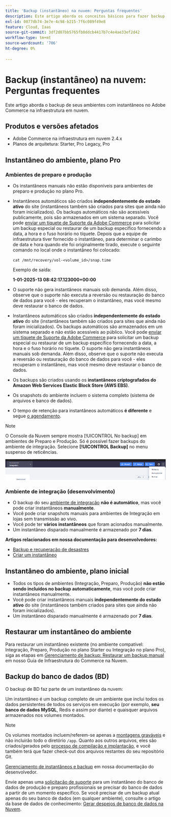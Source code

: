 ```yaml
---
title: 'Backup (instantâneo) na nuvem: Perguntas frequentes'
description: Este artigo aborda os conceitos básicos para fazer backup de seus ambientes com snapshots no Adobe Commerce na infraestrutura em nuvem.
exl-id: 0077db74-3e7e-4c98-b215-7f6c089f49e8
feature: Cloud, Iaas
source-git-commit: 3df2d07bb5765fb0ddcb4417b7c4e4ae33ef2d42
workflow-type: tm+mt
source-wordcount: '706'
ht-degree: 0%

---
```


# Backup (instantâneo) na nuvem: Perguntas frequentes

Este artigo aborda o backup de seus ambientes com instantâneos no Adobe Commerce na infraestrutura em nuvem.

## Produtos e versões afetados

* Adobe Commerce na infraestrutura em nuvem 2.4.x
* Planos de arquitetura: Starter, Pro Legacy, Pro

## Instantâneo do ambiente, plano Pro

### Ambientes de preparo e produção

* Os instantâneos manuais não estão disponíveis para ambientes de preparo e produção no plano Pro.
* Instantâneos automáticos são criados **independentemente do estado ativo** do site (instantâneos também são criados para sites que ainda não foram inicializados). Os backups automáticos não são acessíveis publicamente, pois são armazenados em um sistema separado.
Você pode [enviar um tíquete de Suporte da Adobe Commerce](/docs/commerce-knowledge-base/kb/help-center-guide/magento-help-center-user-guide.html#submit-ticket) para solicitar um backup especial ou restaurar de um backup específico fornecendo a data, a hora e o fuso horário no tíquete. Depois que a equipe de infraestrutura tiver fornecido o instantâneo, para determinar o carimbo de data e hora quando ele foi originalmente tirado, execute o seguinte comando no local onde o instantâneo foi colocado:

  `cat /mnt/recovery/vol-<volume_id>/snap.time`

  Exemplo de saída:

  <strong>1-01-2025-13 08:42:17.123000+00:00</strong>


* O suporte não gera instantâneos manuais sob demanda. Além disso, observe que o suporte não executa a reversão ou restauração do banco de dados para você - eles recuperam o instantâneo, mas você mesmo deve restaurar o banco de dados.
* Instantâneos automáticos são criados **independentemente do estado ativo** do site (instantâneos também são criados para sites que ainda não foram inicializados). Os backups automáticos são armazenados em um sistema separado e não estão acessíveis ao público.
Você pode [enviar um tíquete de Suporte da Adobe Commerce](/help/help-center-guide/help-center/magento-help-center-user-guide.md) para solicitar um backup especial ou restaurar de um backup específico fornecendo a data, a hora e o fuso horário no tíquete. O suporte não gera instantâneos manuais sob demanda.
Além disso, observe que o suporte não executa a reversão ou restauração do banco de dados para você - eles recuperam o instantâneo, mas você mesmo deve restaurar o banco de dados.
* Os backups são criados usando os **instantâneos criptografados do Amazon Web Services Elastic Block Store (AWS EBS)**.
* Os snapshots do ambiente incluem o sistema completo (sistema de arquivos e banco de dados).
* O tempo de retenção para instantâneos automáticos **é diferente** e segue [o agendamento](https://experienceleague.adobe.com/pt-br/docs/commerce-on-cloud/user-guide/architecture/pro-architecture#backup-and-disaster-recovery).

>[!NOTE]
>
>O Console da Nuvem sempre mostra [!UICONTROL No backup] em ambientes de Preparo e Produção. Só é possível fazer backups do ambiente de integração. Selecione **[!UICONTROL Backup]** no menu suspenso de reticências.
>
>![cloud_console_backup.png](assets/cloud_console_backup.png)

### Ambiente de integração (desenvolvimento)

* O backup do seu [ambiente de integração](/help/announcements/adobe-commerce-announcements/integration-environment-enhancement-request-pro-and-starter.md) **não é automático**, mas você pode criar instantâneos **manualmente**.
* Você pode criar snapshots manuais para ambientes de Integração em lojas sem transmissão ao vivo.
* Você pode ter **vários instantâneos** que foram acionados manualmente.
* Um instantâneo disparado manualmente é armazenado por **7 dias**.

**Artigos relacionados em nossa documentação para desenvolvedores:**

* [Backup e recuperação de desastres](https://experienceleague.adobe.com/pt-br/docs/commerce-on-cloud/user-guide/architecture/pro-architecture#backup-and-disaster-recovery)
* [Criar um instantâneo](https://experienceleague.adobe.com/pt-br/docs/commerce-on-cloud/user-guide/develop/storage/snapshots)

## Instantâneo do ambiente, plano inicial

* Todos os tipos de ambientes (Integração, Preparo, Produção) **não estão sendo incluídos no backup automaticamente**, mas você pode criar instantâneos manualmente.
* Você pode criar instantâneos manuais **independentemente do estado ativo** do site (instantâneos também criados para sites que ainda não foram inicializados).
* Um instantâneo disparado manualmente é armazenado por **7 dias**.

## Restaurar um instantâneo do ambiente

Para restaurar um instantâneo existente (no ambiente compatível: Integração, Preparo, Produção no plano Starter ou Integração no plano Pro), siga as etapas em [Gerenciamento de backup: Restaurar um backup manual](https://experienceleague.adobe.com/pt-br/docs/commerce-cloud-service/user-guide/develop/storage/snapshots#restore-a-manual-backup) em nosso Guia de Infraestrutura do Commerce na Nuvem.

## Backup do banco de dados (BD)

O backup de BD faz parte de um instantâneo da nuvem:

Um instantâneo é um backup completo de um ambiente que inclui todos os dados persistentes de todos os serviços em execução (por exemplo, **seu banco de dados MySQL**, Redis e assim por diante) e quaisquer arquivos armazenados nos volumes montados.

>[!NOTE]
>
>Os volumes montados incluem/referem-se apenas a [montagens graváveis](https://experienceleague.adobe.com/pt-br/docs/commerce-on-cloud/user-guide/configure/app/properties/properties#mounts) e não incluirão todo o diretório `/app`. Quanto aos outros arquivos, eles são criados/gerados pelo [processo de compilação e implantação](https://experienceleague.adobe.com/pt-br/docs/commerce-on-cloud/user-guide/architecture/pro-develop-deploy-workflow#deployment-workflow), e você também terá que fazer check-out dos arquivos restantes do seu repositório Git.

[Gerenciamento de instantâneos e backup](https://experienceleague.adobe.com/pt-br/docs/commerce-on-cloud/user-guide/develop/storage/snapshots) em nossa documentação do desenvolvedor.

Envie apenas uma [solicitação de suporte](/help/help-center-guide/help-center/magento-help-center-user-guide.md) para um instantâneo do banco de dados de produção e preparo profissionais se precisar do banco de dados a partir de um momento específico. Se você precisar de um backup atual apenas do seu banco de dados (em qualquer ambiente), consulte o artigo da base de dados de conhecimento: [Gerar despejos de banco de dados na Nuvem](/help/how-to/general/create-database-dump-on-cloud.md).
